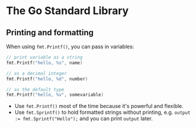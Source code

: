 # The Go Standard Library

## Printing and formatting

When using `fmt.Printf()`, you can pass in variables:
```go
// print variable as a string
fmt.Printf("hello, %s", name)

// as a decimal integer
fmt.Printf("hello, %d", number)

// as the default type
fmt.Printf("hello, %v", somevariable)
```

- Use `fmt.Printf()` most of the time because it's powerful and flexible.
- Use `fmt.Sprintf()` to hold formatted strings without printing, e.g. `output := fmt.Sprintf("Hello");` and you can print `output` later.
